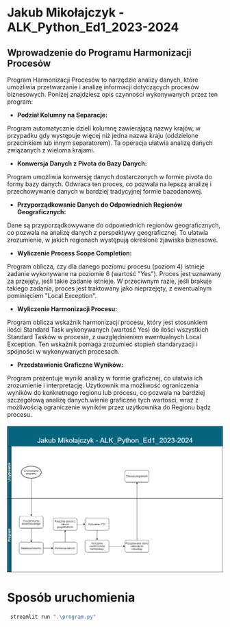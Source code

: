 # Jakub Mikołajczyk - ALK_Python_Ed1_2023-2024 

## Wprowadzenie do Programu Harmonizacji Procesów

Program Harmonizacji Procesów to narzędzie analizy danych, które umożliwia przetwarzanie i analizę informacji dotyczących procesów biznesowych. Poniżej znajdziesz opis czynności wykonywanych przez ten program:

- **Podział Kolumny na Separacje:**

Program automatycznie dzieli kolumnę zawierającą nazwy krajów, w przypadku gdy występuje więcej niż jedna nazwa kraju (oddzielone przecinkiem lub innym separatorem). Ta operacja ułatwia analizę danych związanych z wieloma krajami.
- **Konwersja Danych z Pivota do Bazy Danych:**

Program umożliwia konwersję danych dostarczonych w formie pivota do formy bazy danych. Odwraca ten proces, co pozwala na lepszą analizę i przechowywanie danych w bardziej tradycyjnej formie bazodanowej.
- **Przyporządkowanie Danych do Odpowiednich Regionów Geograficznych:**

Dane są przyporządkowywane do odpowiednich regionów geograficznych, co pozwala na analizę danych z perspektywy geograficznej. To ułatwia zrozumienie, w jakich regionach występują określone zjawiska biznesowe.
- **Wyliczenie Process Scope Completion:**

Program oblicza, czy dla danego poziomu procesu (poziom 4) istnieje zadanie wykonywane na poziomie 6 (wartość "Yes"). Proces jest uznawany za przejęty, jeśli takie zadanie istnieje. W przeciwnym razie, jeśli brakuje takiego zadania, proces jest traktowany jako nieprzejęty, z ewentualnym pominięciem "Local Exception".
- **Wyliczenie Harmonizacji Procesu:**

Program oblicza wskaźnik harmonizacji procesu, który jest stosunkiem ilości Standard Task wykonywanych (wartość Yes) do ilości wszystkich Standard Tasków w procesie, z uwzględnieniem ewentualnych Local Exception. Ten wskaźnik pomaga zrozumieć stopień standaryzacji i spójności w wykonywanych procesach.
- **Przedstawienie Graficzne Wyników:**

Program prezentuje wyniki analizy w formie graficznej, co ułatwia ich zrozumienie i interpretację. Użytkownik ma możliwość ograniczenia wyników do konkretnego regionu lub procesu, co pozwala na bardziej szczegółową analizę danych.wienie graficzne tych wartości, wraz z możliwością ograniczenie wyników przez uzytkownika do Regionu bądz procesu. 


![Prezentacja](https://github.com/JakubekMik/ALK_Python_Ed1_2023-2024_Jakub_M_Projekt/blob/main/Obrazy/Jakub%20Alk-Main.jpg)

# Sposób uruchomienia 

```python
 streamlit run ".\program.py" 

```

